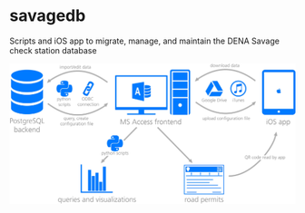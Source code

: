 
# savagedb
Scripts and iOS app to migrate, manage, and maintain the DENA Savage check station database 

![alt text](https://github.com/smHooper/savagedb/blob/master/images/savagedb_architecture.jpg "System Architecture")